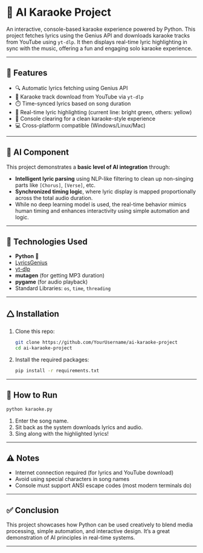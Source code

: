# 🎤 AI Karaoke Project

An interactive, console-based karaoke experience powered by Python. This project fetches lyrics using the Genius API and downloads karaoke tracks from YouTube using `yt-dlp`. It then displays real-time lyric highlighting in sync with the music, offering a fun and engaging solo karaoke experience.

---

## 📌 Features

- 🔍 Automatic lyrics fetching using Genius API
- 🎵 Karaoke track download from YouTube via `yt-dlp`
- ⏱️ Time-synced lyrics based on song duration
- 🎨 Real-time lyric highlighting (current line: bright green, others: yellow)
- 📼 Console clearing for a clean karaoke-style experience
- 💻 Cross-platform compatible (Windows/Linux/Mac)

---

## 🧠 AI Component

This project demonstrates a **basic level of AI integration** through:

- **Intelligent lyric parsing** using NLP-like filtering to clean up non-singing parts like `[Chorus]`, `[Verse]`, etc.
- **Synchronized timing logic**, where lyric display is mapped proportionally across the total audio duration.
- While no deep learning model is used, the real-time behavior mimics human timing and enhances interactivity using simple automation and logic.

---

## 🚀 Technologies Used

- **Python** 🐍
- [LyricsGenius](https://github.com/johnwmillr/LyricsGenius)
- [yt-dlp](https://github.com/yt-dlp/yt-dlp)
- **mutagen** (for getting MP3 duration)
- **pygame** (for audio playback)
- Standard Libraries: `os`, `time`, `threading`

---

## 🛆 Installation

1. Clone this repo:

   ```bash
   git clone https://github.com/YourUsername/ai-karaoke-project
   cd ai-karaoke-project
   ```

2. Install the required packages:

   ```bash
   pip install -r requirements.txt
   ```

---

## 🧪 How to Run

```bash
python karaoke.py
```

1. Enter the song name.
2. Sit back as the system downloads lyrics and audio.
3. Sing along with the highlighted lyrics!

---

## ⚠️ Notes

- Internet connection required (for lyrics and YouTube download)
- Avoid using special characters in song names
- Console must support ANSI escape codes (most modern terminals do)

---

## ✅ Conclusion

This project showcases how Python can be used creatively to blend media processing, simple automation, and interactive design. It’s a great demonstration of AI principles in real-time systems.

---
